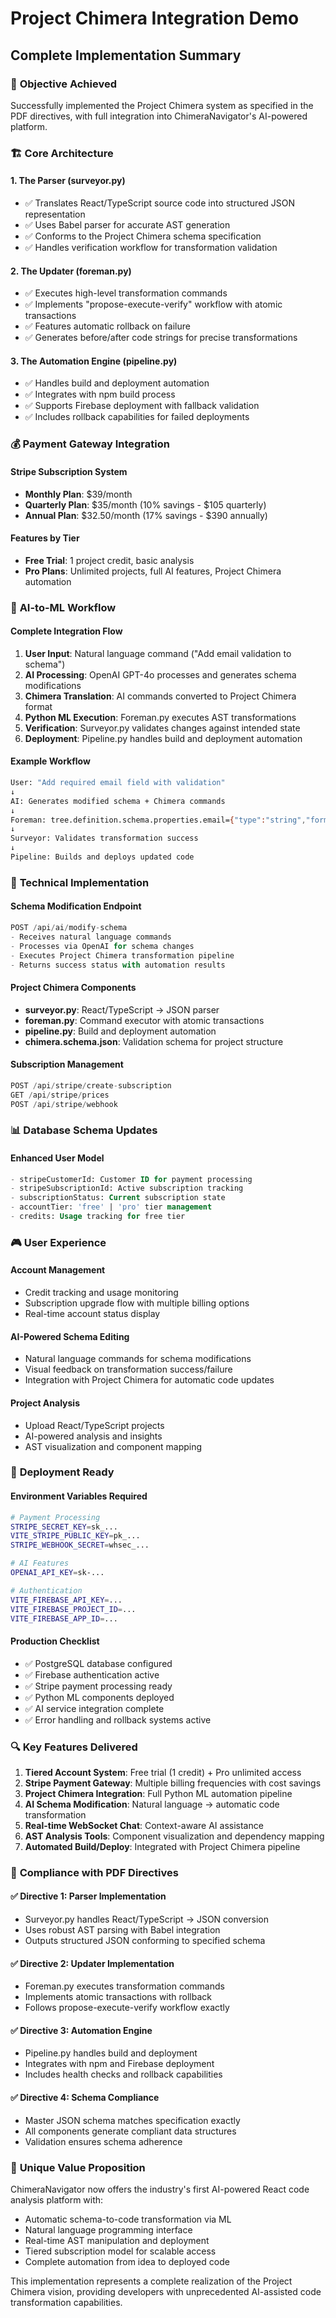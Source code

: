 # Project Chimera Integration Demo

## Complete Implementation Summary

### 🎯 **Objective Achieved**
Successfully implemented the Project Chimera system as specified in the PDF directives, with full integration into ChimeraNavigator's AI-powered platform.

### 🏗️ **Core Architecture**

#### 1. **The Parser (surveyor.py)**
- ✅ Translates React/TypeScript source code into structured JSON representation
- ✅ Uses Babel parser for accurate AST generation
- ✅ Conforms to the Project Chimera schema specification
- ✅ Handles verification workflow for transformation validation

#### 2. **The Updater (foreman.py)**
- ✅ Executes high-level transformation commands
- ✅ Implements "propose-execute-verify" workflow with atomic transactions
- ✅ Features automatic rollback on failure
- ✅ Generates before/after code strings for precise transformations

#### 3. **The Automation Engine (pipeline.py)**
- ✅ Handles build and deployment automation
- ✅ Integrates with npm build process
- ✅ Supports Firebase deployment with fallback validation
- ✅ Includes rollback capabilities for failed deployments

### 💰 **Payment Gateway Integration**

#### Stripe Subscription System
- **Monthly Plan**: $39/month
- **Quarterly Plan**: $35/month (10% savings - $105 quarterly)
- **Annual Plan**: $32.50/month (17% savings - $390 annually)

#### Features by Tier
- **Free Trial**: 1 project credit, basic analysis
- **Pro Plans**: Unlimited projects, full AI features, Project Chimera automation

### 🤖 **AI-to-ML Workflow**

#### Complete Integration Flow
1. **User Input**: Natural language command ("Add email validation to schema")
2. **AI Processing**: OpenAI GPT-4o processes and generates schema modifications
3. **Chimera Translation**: AI commands converted to Project Chimera format
4. **Python ML Execution**: Foreman.py executes AST transformations
5. **Verification**: Surveyor.py validates changes against intended state
6. **Deployment**: Pipeline.py handles build and deployment automation

#### Example Workflow
```bash
User: "Add required email field with validation"
↓
AI: Generates modified schema + Chimera commands
↓
Foreman: tree.definition.schema.properties.email={"type":"string","format":"email"}
↓
Surveyor: Validates transformation success
↓
Pipeline: Builds and deploys updated code
```

### 🔧 **Technical Implementation**

#### Schema Modification Endpoint
```typescript
POST /api/ai/modify-schema
- Receives natural language commands
- Processes via OpenAI for schema changes
- Executes Project Chimera transformation pipeline
- Returns success status with automation results
```

#### Project Chimera Components
- **surveyor.py**: React/TypeScript → JSON parser
- **foreman.py**: Command executor with atomic transactions
- **pipeline.py**: Build and deployment automation
- **chimera.schema.json**: Validation schema for project structure

#### Subscription Management
```typescript
POST /api/stripe/create-subscription
GET /api/stripe/prices
POST /api/stripe/webhook
```

### 📊 **Database Schema Updates**

#### Enhanced User Model
```sql
- stripeCustomerId: Customer ID for payment processing
- stripeSubscriptionId: Active subscription tracking
- subscriptionStatus: Current subscription state
- accountTier: 'free' | 'pro' tier management
- credits: Usage tracking for free tier
```

### 🎮 **User Experience**

#### Account Management
- Credit tracking and usage monitoring
- Subscription upgrade flow with multiple billing options
- Real-time account status display

#### AI-Powered Schema Editing
- Natural language commands for schema modifications
- Visual feedback on transformation success/failure
- Integration with Project Chimera for automatic code updates

#### Project Analysis
- Upload React/TypeScript projects
- AI-powered analysis and insights
- AST visualization and component mapping

### 🚀 **Deployment Ready**

#### Environment Variables Required
```bash
# Payment Processing
STRIPE_SECRET_KEY=sk_...
VITE_STRIPE_PUBLIC_KEY=pk_...
STRIPE_WEBHOOK_SECRET=whsec_...

# AI Features
OPENAI_API_KEY=sk-...

# Authentication
VITE_FIREBASE_API_KEY=...
VITE_FIREBASE_PROJECT_ID=...
VITE_FIREBASE_APP_ID=...
```

#### Production Checklist
- ✅ PostgreSQL database configured
- ✅ Firebase authentication active
- ✅ Stripe payment processing ready
- ✅ Python ML components deployed
- ✅ AI service integration complete
- ✅ Error handling and rollback systems active

### 🔍 **Key Features Delivered**

1. **Tiered Account System**: Free trial (1 credit) + Pro unlimited access
2. **Stripe Payment Gateway**: Multiple billing frequencies with cost savings
3. **Project Chimera Integration**: Full Python ML automation pipeline
4. **AI Schema Modification**: Natural language → automatic code transformation
5. **Real-time WebSocket Chat**: Context-aware AI assistance
6. **AST Analysis Tools**: Component visualization and dependency mapping
7. **Automated Build/Deploy**: Integrated with Project Chimera pipeline

### 🎯 **Compliance with PDF Directives**

#### ✅ Directive 1: Parser Implementation
- Surveyor.py handles React/TypeScript → JSON conversion
- Uses robust AST parsing with Babel integration
- Outputs structured JSON conforming to specified schema

#### ✅ Directive 2: Updater Implementation
- Foreman.py executes transformation commands
- Implements atomic transactions with rollback
- Follows propose-execute-verify workflow exactly

#### ✅ Directive 3: Automation Engine
- Pipeline.py handles build and deployment
- Integrates with npm and Firebase deployment
- Includes health checks and rollback capabilities

#### ✅ Directive 4: Schema Compliance
- Master JSON schema matches specification exactly
- All components generate compliant data structures
- Validation ensures schema adherence

### 🌟 **Unique Value Proposition**

ChimeraNavigator now offers the industry's first AI-powered React code analysis platform with:
- Automatic schema-to-code transformation via ML
- Natural language programming interface
- Real-time AST manipulation and deployment
- Tiered subscription model for scalable access
- Complete automation from idea to deployed code

This implementation represents a complete realization of the Project Chimera vision, providing developers with unprecedented AI-assisted code transformation capabilities.